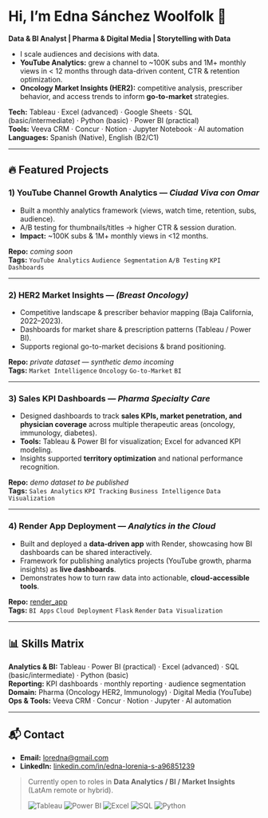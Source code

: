 # Hi, I’m Edna Sánchez Woolfolk 👋  
**Data & BI Analyst | Pharma & Digital Media | Storytelling with Data**

- I scale audiences and decisions with data.  
- **YouTube Analytics:** grew a channel to ~100K subs and 1M+ monthly views in < 12 months through data-driven content, CTR & retention optimization.  
- **Oncology Market Insights (HER2):** competitive analysis, prescriber behavior, and access trends to inform **go-to-market** strategies.

**Tech:** Tableau · Excel (advanced) · Google Sheets · SQL (basic/intermediate) · Python (basic) · Power BI (practical)  
**Tools:** Veeva CRM · Concur · Notion · Jupyter Notebook · AI automation  
**Languages:** Spanish (Native), English (B2/C1)

---
## 🔥 Featured Projects

### 1) YouTube Channel Growth Analytics — *Ciudad Viva con Omar*
- Built a monthly analytics framework (views, watch time, retention, subs, audience).  
- A/B testing for thumbnails/titles → higher CTR & session duration.  
- **Impact:** ~100K subs & 1M+ monthly views in <12 months.  

**Repo:** _coming soon_  
**Tags:** `YouTube Analytics` `Audience Segmentation` `A/B Testing` `KPI Dashboards`

---

### 2) HER2 Market Insights — *(Breast Oncology)*
- Competitive landscape & prescriber behavior mapping (Baja California, 2022–2023).  
- Dashboards for market share & prescription patterns (Tableau / Power BI).  
- Supports regional go-to-market decisions & brand positioning.  

**Repo:** _private dataset — synthetic demo incoming_  
**Tags:** `Market Intelligence` `Oncology` `Go-to-Market` `BI`

---

### 3) Sales KPI Dashboards — *Pharma Specialty Care*
- Designed dashboards to track **sales KPIs, market penetration, and physician coverage** across multiple therapeutic areas (oncology, immunology, diabetes).  
- **Tools:** Tableau & Power BI for visualization; Excel for advanced KPI modeling.  
- Insights supported **territory optimization** and national performance recognition.  

**Repo:** _demo dataset to be published_  
**Tags:** `Sales Analytics` `KPI Tracking` `Business Intelligence` `Data Visualization`

---

### 4) Render App Deployment — *Analytics in the Cloud*
- Built and deployed a **data-driven app** with Render, showcasing how BI dashboards can be shared interactively.  
- Framework for publishing analytics projects (YouTube growth, pharma insights) as **live dashboards**.  
- Demonstrates how to turn raw data into actionable, **cloud-accessible tools**.  

**Repo:** [render_app](https://github.com/ednasanchez-analytics/render_app)  
**Tags:** `BI Apps` `Cloud Deployment` `Flask` `Render` `Data Visualization`

---

## 📊 Skills Matrix
**Analytics & BI:** Tableau · Power BI (practical) · Excel (advanced) · SQL (basic/intermediate) · Python (basic)  
**Reporting:** KPI dashboards · monthly reporting · audience segmentation  
**Domain:** Pharma (Oncology HER2, Immunology) · Digital Media (YouTube)  
**Ops & Tools:** Veeva CRM · Concur · Notion · Jupyter · AI automation

---

## 📬 Contact
- **Email:** loredna@gmail.com  
- **LinkedIn:** [linkedin.com/in/edna-lorenia-s-a96851239](https://www.linkedin.com/in/edna-lorenia-s-a96851239)

> Currently open to roles in **Data Analytics / BI / Market Insights** (LatAm remote or hybrid).
>
> ![Tableau](https://img.shields.io/badge/Tableau-Data%20Viz-blue)
![Power BI](https://img.shields.io/badge/Power%20BI-BI-yellow)
![Excel](https://img.shields.io/badge/Excel-Advanced-green)
![SQL](https://img.shields.io/badge/SQL-Basic%2FIntermediate-lightgrey)
![Python](https://img.shields.io/badge/Python-Basic-blue)

